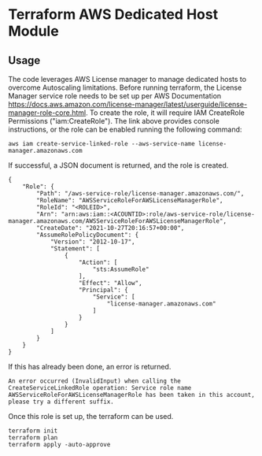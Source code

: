 # Terraform AWS Dedicated Host Module

## Usage
The code leverages AWS License manager to manage dedicated hosts to overcome Autoscaling limitations.  Before running terraform, the License Manager service role needs to be set up per AWS Documentation 
https://docs.aws.amazon.com/license-manager/latest/userguide/license-manager-role-core.html.  To create the role, it will require IAM CreateRole 
Permissions ("iam:CreateRole"). The link above provides console instructions, or the role can be enabled running the 
following command: 
```
aws iam create-service-linked-role --aws-service-name license-manager.amazonaws.com
```
If successful, a JSON document is returned, and the role is created. 
````
{
    "Role": {
        "Path": "/aws-service-role/license-manager.amazonaws.com/",
        "RoleName": "AWSServiceRoleForAWSLicenseManagerRole",
        "RoleId": "<ROLEID>",
        "Arn": "arn:aws:iam::<ACOUNTID>:role/aws-service-role/license-manager.amazonaws.com/AWSServiceRoleForAWSLicenseManagerRole",
        "CreateDate": "2021-10-27T20:16:57+00:00",
        "AssumeRolePolicyDocument": {
            "Version": "2012-10-17",
            "Statement": [
                {
                    "Action": [
                        "sts:AssumeRole"
                    ],
                    "Effect": "Allow",
                    "Principal": {
                        "Service": [
                            "license-manager.amazonaws.com"
                        ]
                    }
                }
            ]
        }
    }
}
````
If this has already been done,  an error is returned.  
```
An error occurred (InvalidInput) when calling the CreateServiceLinkedRole operation: Service role name AWSServiceRoleForAWSLicenseManagerRole has been taken in this account, please try a different suffix.
```
Once this role is set up, the terraform can be used.
```
terraform init
terraform plan
terraform apply -auto-approve
```